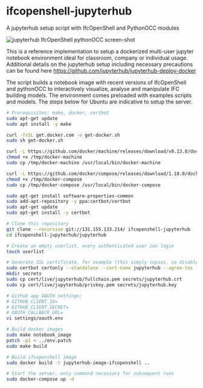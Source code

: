 # ifcopenshell-jupyterhub
A jupyterhub setup script with IfcOpenShell and PythonOCC modules

![jupyterhub IfcOpenShell pythonOCC screen-shot](https://raw.githubusercontent.com/IfcOpenShell/ifcopenshell-jupyterhub/master/static/screenshot.png)

This is a reference implementation to setup a dockerized multi-user jupyter notebook environment ideal for classroom, company or individual usage. Additional details on the jupyterhub setup including necessary precautions can be found here https://github.com/jupyterhub/jupyterhub-deploy-docker

The script builds a notebook image with recent versions of IfcOpenShell and pythonOCC to interactively visualize, analyse and manipulate IFC building models. The environment comes preloaded with examples scripts and models. The steps below for Ubuntu are indicative to setup the server.

~~~bash
# Prerequisites: make, docker, certbot
sudo apt-get update
sudo apt install -y make

curl -fsSL get.docker.com -o get-docker.sh
sudo sh get-docker.sh

curl -L https://github.com/docker/machine/releases/download/v0.13.0/docker-machine-`uname -s`-`uname -m` -o /tmp/docker-machine
chmod +x /tmp/docker-machine
sudo cp /tmp/docker-machine /usr/local/bin/docker-machine

curl -L https://github.com/docker/compose/releases/download/1.18.0/docker-compose-`uname -s`-`uname -m` -o /tmp/docker-compose
chmod +x /tmp/docker-compose
sudo cp /tmp/docker-compose /usr/local/bin/docker-compose

sudo apt-get install software-properties-common
sudo add-apt-repository -y ppa:certbot/certbot
sudo apt-get update
sudo apt-get install -y certbot

# Clone this repository
git clone --recursive git://131.155.133.214/ ifcopenshell-jupyterhub
cd ifcopenshell-jupyterhub/jupyterhub

# Create an empty userlist, every authenticated user can login
touch userlist

# Generate SSL certificate, for example (this simply copies, so disabled the certbot auto-update)
sudo certbot certonly --standalone --cert-name jupyterhub --agree-tos --no-eff-email --work-dir cert --logs-dir cert --config-dir cert
mkdir secrets
sudo cp cert/live/jupyterhub/fullchain.pem secrets/jupyterhub.crt
sudo cp cert/live/jupyterhub/privkey.pem secrets/jupyterhub.key

# Github app OAUTH settings:
# GITHUB_CLIENT_ID=
# GITHUB_CLIENT_SECRET=
# OAUTH_CALLBACK_URL=
vi settings/oauth.env

# Build docker images
sudo make notebook_image
patch -p1 < ../env.patch
sudo make build

# Build ifcopenshell image
sudo docker build -t jupyterhub-image-ifcopenshell ..

# Start the server, only command necessary for subsequent runs
sudo docker-compose up -d
~~~
